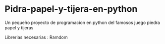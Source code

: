 # Pidra-papel-y-tijera-en-python
Un pequeño proyecto de programacion en python del famosos juego piedra papel y tijeras

Librerias necesarias : Ramdom
